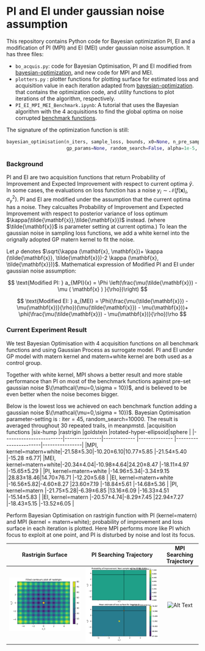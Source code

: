 # PI and EI under gaussian noise assumption

This repository contains Python code for Bayesian optimization PI, EI and a modification of PI (MPI) and EI (MEI) under gaussian noise assumption.
 It has three files:

* `bo_acquis.py`: code for Bayesian Optimisation, PI and EI modified from [bayesian-optimization](https://github.com/thuijskens/bayesian-optimization), and new code for MPI and MEI.
* `plotters.py` : plotter functions for plotting surface for estimated loss and acquisition value in each iteration adapted from [bayesian-optimization](https://github.com/thuijskens/bayesian-optimization).
that contains the optimization code, and utility functions to plot iterations of the algorithm, respectively.
* `PI_EI_MPI_MEI_Benchmark.ipynb`: A tutorial that uses the Bayesian algorithm with the 4 acquisitions to find the global optima on noise corrupted [benchmark functions](http://www.resibots.eu/limbo/bo_benchmarks.html).

The signature of the optimization function is still:

```python
bayesian_optimisation(n_iters, sample_loss, bounds, x0=None, n_pre_samples=5,
                      gp_params=None, random_search=False, alpha=1e-5, epsilon=1e-7)
```

### Background

PI and EI are two acquisition functions that return Probability of Improvement and Expected Improvement with respect to current optima $\tilde{y}$.
In some cases, the evaluations on loss function has a noise $y_i \sim \mathcal{N} (f(\mathbf{x})_i,\sigma^2_y)$. 
PI and EI are modified under the assumption that the current optima has a noise. They calcualtes Probability of Improvement and Expected Improvement with respect to 
posterior variance of loss optimum $\kappa(\tilde{\mathbf{x}},\tilde{\mathbf{x}})$ instead.  (where $\tilde{\mathbf{x}}$ is parameter setting at current optima.) 
To lean the gaussian noise in sampling loss functions, we add a white kernel into the orignally adopted GP matern kernel to fit the noise. 

 Let $\rho$ denotes $\sqrt{\kappa (\mathbf{x}, \mathbf{x})+ \kappa (\tilde{\mathbf{x}}, \tilde{\mathbf{x}})-2 \kappa (\mathbf{x}, \tilde{\mathbf{x}})}$. Mathematical expression of Modified PI and EI under gaussian noise assumption:

$$
\text{Modified PI: }  a_{MPI}(x) = \Phi \left(\frac{\mu(\tilde{\mathbf{x}}) - \mu ( \mathbf{x} ) }{\rho})\right)
$$

$$
\text{Modified EI: } a_{MEI} = \Phi(\frac{\mu(\tilde{\mathbf{x}}) - \mu(\mathbf{x})}{\rho})(\mu(\tilde{\mathbf{x}}) - \mu(\mathbf{x}))+
        \phi(\frac{\mu(\tilde{\mathbf{x}}) - \mu(\mathbf{x})}{\rho})\rho
$$

### Current Experiment Result

We test Bayesian Optimisation with 4 acquisition functions on all benchmark functions and using Gaussian Process as surrogate model.
PI and EI under GP model with matern kernel and matern+white kernel are both used as a control group.

Together with white kernel, MPI shows a better result and more stable performance than PI on most of the benchmark functions 
against pre-set gaussian noise $\(\mathcal{\mu=0,\sigma = 10})$, and is believed to be even better when the noise becomes bigger.

Below is the lowest loss we achieved on each benchmark function adding a gaussian noise $\(\mathcal{\mu=0,\sigma = 10})$.
Bayesian Optimisation parameter-setting is : iter = 45, random_search=10000. 
The result is averaged throughout 30 repeated trails, in mean$pm$std.
|acquisition functions   |six-hump       |rastrigin      |goldstein      |rotated-hyper-ellipsoid|sphere          |
|------------------------|---------------|-------------  |-------------- |-----------------------|----------------|
|MPI, kernel=matern+white|-21.58$\pm$5.30|-10.20$\pm$6.10|10.77$\pm$5.85 |-21.54$\pm$5.40        |-15.28 $\pm$6.77|
|MEI, kernel=matern+white|-20.34$\pm$4.04|-10.98$\pm$4.64|24.20$\pm$8.47 |-18.11$\pm$4.97        |-15.65$\pm$5.29 |
|PI, kernel=matern+white |-14.96$\pm$5.34|-3.34$\pm$9.15 |28.83$\pm$18.46|14.70$\pm$76.71        |-12.20$\pm$5.68 |
|EI, kernel=matern+white |-16.56$\pm$5.82|-4.60$\pm$8.27 |23.60$\pm$7.19 |-18.84$\pm$5.61        |-14.68$\pm$5.36 |
|PI, kernel=matern       |-21.75$\pm$5.28|-6.39$\pm$6.85 |13.16$\pm$6.09 |-16.33$\pm$4.51        |-15.14$\pm$5.83 |
|EI, kernel=matern       |-20.57$\pm$4.74|-8.29$\pm$7.45 |22.94$\pm7.27$ |-18.43$\pm$5.15        |-13.52$\pm$6.05 |


Perform Bayesian Optimisation on rastrigin function with PI (kernel=matern) and MPI (kernel = matern+white); probability of improvement and loss surface in each iteration is plotted.
Here MPI performs more like PI which focus to exploit at one point, and PI is disturbed by noise and lost its focus.


|                Rastrigin Surface                 |                      PI Searching Trajectory                       |                      MPI Searching Trajectory                       |
|:------------------------------------------------:|:------------------------------------------------------------------:|:-------------------------------------------------------------------:|
| ![Alt Text](./rastrigin/real_loss_rastrigin.png) | ![Alt Text](./rastrigin/add_noise/PI_rastrigin/bo_2d_new_data.gif) | ![Alt Text](./rastrigin/add_noise/MPI_rastrigin/bo_2d_new_data.gif) |


